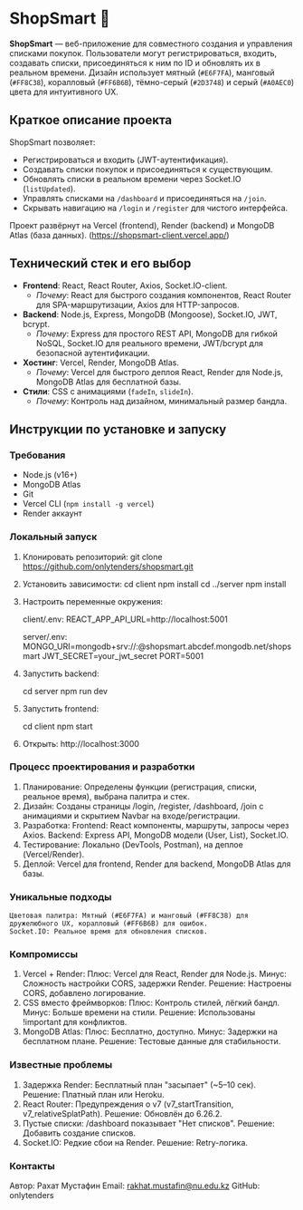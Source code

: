 # ShopSmart 🛒

**ShopSmart** — веб-приложение для совместного создания и управления списками покупок. Пользователи могут регистрироваться, входить, создавать списки, присоединяться к ним по ID и обновлять их в реальном времени. Дизайн использует мятный (`#E6F7FA`), манговый (`#FF8C38`), коралловый (`#FF6B6B`), тёмно-серый (`#2D3748`) и серый (`#A0AEC0`) цвета для интуитивного UX.

## Краткое описание проекта

ShopSmart позволяет:
- Регистрироваться и входить (JWT-аутентификация).
- Создавать списки покупок и присоединяться к существующим.
- Обновлять списки в реальном времени через Socket.IO (`listUpdated`).
- Управлять списками на `/dashboard` и присоединяться на `/join`.
- Скрывать навигацию на `/login` и `/register` для чистого интерфейса.

Проект развёрнут на Vercel (frontend), Render (backend) и MongoDB Atlas (база данных).
(https://shopsmart-client.vercel.app/)


## Технический стек и его выбор

- **Frontend**: React, React Router, Axios, Socket.IO-client.
  - *Почему*: React для быстрого создания компонентов, React Router для SPA-маршрутизации, Axios для HTTP-запросов.
- **Backend**: Node.js, Express, MongoDB (Mongoose), Socket.IO, JWT, bcrypt.
  - *Почему*: Express для простого REST API, MongoDB для гибкой NoSQL, Socket.IO для реального времени, JWT/bcrypt для безопасной аутентификации.
- **Хостинг**: Vercel, Render, MongoDB Atlas.
  - *Почему*: Vercel для быстрого деплоя React, Render для Node.js, MongoDB Atlas для бесплатной базы.
- **Стили**: CSS с анимациями (`fadeIn`, `slideIn`).
  - *Почему*: Контроль над дизайном, минимальный размер бандла.

## Инструкции по установке и запуску

### Требования
- Node.js (v16+)
- MongoDB Atlas
- Git
- Vercel CLI (`npm install -g vercel`)
- Render аккаунт

### Локальный запуск

1.  Клонировать репозиторий:
    git clone https://github.com/onlytenders/shopsmart.git

2.  Установить зависимости:
    cd client
    npm install
    cd ../server
    npm install

3.  Настроить переменные окружения:

    client/.env:
    REACT_APP_API_URL=http://localhost:5001

    server/.env:
    MONGO_URI=mongodb+srv://<username>:<password>@shopsmart.abcdef.mongodb.net/shopsmart
    JWT_SECRET=your_jwt_secret
    PORT=5001

4.  Запустить backend:

    cd server
    npm run dev

5.  Запустить frontend:

    cd client
    npm start

6.  Открыть: http://localhost:3000

### Процесс проектирования и разработки
1.  Планирование: Определены функции (регистрация, списки, реальное время), выбрана палитра и стек.
2.  Дизайн: Созданы страницы /login, /register, /dashboard, /join с анимациями и скрытием Navbar на входе/регистрации.
3.  Разработка:
    Frontend: React компоненты, маршруты, запросы через Axios.
    Backend: Express API, MongoDB модели (User, List), Socket.IO.
4.  Тестирование: Локально (DevTools, Postman), на деплое (Vercel/Render).
5.  Деплой: Vercel для frontend, Render для backend, MongoDB Atlas для базы.

### Уникальные подходы
    Цветовая палитра: Мятный (#E6F7FA) и манговый (#FF8C38) для дружелюбного UX, коралловый (#FF6B6B) для ошибок.
    Socket.IO: Реальное время для обновления списков.

### Компромиссы
1.  Vercel + Render:
    Плюс: Vercel для React, Render для Node.js.
    Минус: Сложность настройки CORS, задержки Render.
    Решение: Настроены CORS, добавлено логирование.
2.  CSS вместо фреймворков:
    Плюс: Контроль стилей, лёгкий бандл.
    Минус: Больше времени на стили.
    Решение: Использованы !important для конфликтов.
3.  MongoDB Atlas:
    Плюс: Бесплатно, доступно.
    Минус: Задержки на бесплатном плане.
    Решение: Тестовые данные для стабильности.

### Известные проблемы
1.  Задержка Render: Бесплатный план "засыпает" (~5–10 сек). Решение: Платный план или Heroku.
2.  React Router: Предупреждения о v7 (v7_startTransition, v7_relativeSplatPath). Решение: Обновлён до 6.26.2.
3.  Пустые списки: /dashboard показывает "Нет списков". Решение: Добавить создание списков.
4.  Socket.IO: Редкие сбои на Render. Решение: Retry-логика.

### Контакты
Автор: Рахат Мустафин
Email: rakhat.mustafin@nu.edu.kz
GitHub: onlytenders
